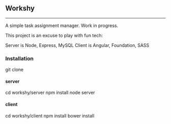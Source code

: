 ## Workshy
---

A simple task assignment manager. Work in progress.

This project is an excuse to play with fun tech:

Server is Node, Express, MySQL
Client is Angular, Foundation, SASS


### Installation

git clone

#### server
cd workshy/server
npm install
node server

#### client
cd workshy/client
npm install
bower install